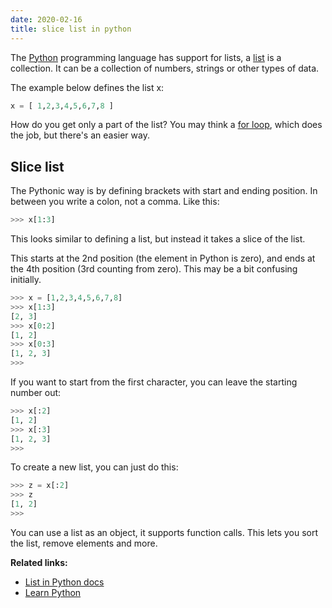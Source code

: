 ```yaml
---
date: 2020-02-16
title: slice list in python
---
```

The <a href="https://python.org">Python</a> programming language has support for lists, a <a href="https://pythonspot.com/python-lists/">list</a> is a collection. It can be a collection of numbers, strings or other types of data.

The example below defines the list x:

```python
x = [ 1,2,3,4,5,6,7,8 ]
```
How do you get only a part of the list?
You may think a <a href="https://pythonbasics.org/for-loops/">for loop</a>, which does the job, but there's an easier way.

## Slice list

The Pythonic way is by defining brackets with start and ending position.
In between you write a colon, not a comma. Like this:

```python
>>> x[1:3]
```

This looks similar to defining a list, but instead it takes a slice of the list.

This starts at the 2nd position (the element in Python is zero), and ends at the 4th position (3rd counting from zero). This may be a bit confusing initially.

```python
>>> x = [1,2,3,4,5,6,7,8]
>>> x[1:3]
[2, 3]
>>> x[0:2]
[1, 2]
>>> x[0:3]
[1, 2, 3]
>>> 
```

If you want to start from the first character, you can leave the starting number out:

```python
>>> x[:2]
[1, 2]
>>> x[:3]
[1, 2, 3]
>>> 
```

To create a new list, you can just do this:

```python
>>> z = x[:2]
>>> z
[1, 2]
>>> 
```

You can use a list as an object, it supports function calls. This lets you sort the list, remove elements and more.

**Related links:**
* <a href="https://docs.python.org/3.8/tutorial/datastructures.html">List in Python docs</a>
* <a href="https://pythonbasics.org">Learn Python</a>


